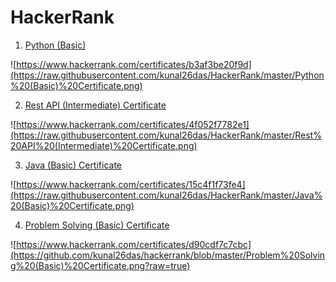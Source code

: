 # HackerRank
1. [Python (Basic)](https://www.hackerrank.com/certificates/b3af3be20f9d)

![https://www.hackerrank.com/certificates/b3af3be20f9d](https://raw.githubusercontent.com/kunal26das/HackerRank/master/Python%20(Basic)%20Certificate.png)

2. [Rest API (Intermediate) Certificate](https://www.hackerrank.com/certificates/4f052f7782e1)

![https://www.hackerrank.com/certificates/4f052f7782e1](https://raw.githubusercontent.com/kunal26das/HackerRank/master/Rest%20API%20(Intermediate)%20Certificate.png)

3. [Java (Basic) Certificate](https://www.hackerrank.com/certificates/15c4f1f73fe4)

![https://www.hackerrank.com/certificates/15c4f1f73fe4](https://raw.githubusercontent.com/kunal26das/HackerRank/master/Java%20(Basic)%20Certificate.png)

4. [Problem Solving (Basic) Certificate](https://www.hackerrank.com/certificates/d90cdf7c7cbc)

![https://www.hackerrank.com/certificates/d90cdf7c7cbc](https://github.com/kunal26das/hackerrank/blob/master/Problem%20Solving%20(Basic)%20Certificate.png?raw=true)
